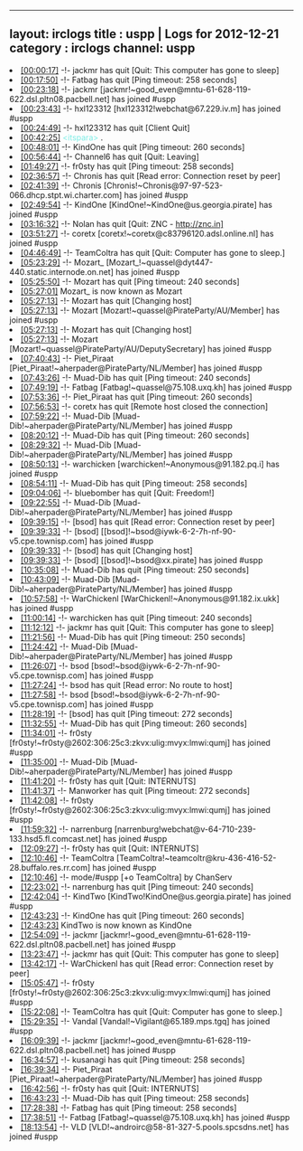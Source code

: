 
---
layout: irclogs
title : uspp | Logs for 2012-12-21
category : irclogs
channel: uspp
---
<li class="logitem"><a href="#00:00:17" name="00:00:17" class="time">[00:00:17]</a> -!- <span class="quit">jackmr</span> has quit [Quit: This computer has gone to sleep] </li>
<li class="logitem"><a href="#00:17:50" name="00:17:50" class="time">[00:17:50]</a> -!- <span class="quit">Fatbag</span> has quit [Ping timeout: 258 seconds] </li>
<li class="logitem"><a href="#00:23:18" name="00:23:18" class="time">[00:23:18]</a> -!- <span class="join">jackmr</span> [jackmr!~good_even@mntu-61-628-119-622.dsl.pltn08.pacbell.net] has joined #uspp </li>
<li class="logitem"><a href="#00:23:43" name="00:23:43" class="time">[00:23:43]</a> -!- <span class="join">hxl123312</span> [hxl123312!webchat@67.229.iv.m] has joined #uspp </li>
<li class="logitem"><a href="#00:24:49" name="00:24:49" class="time">[00:24:49]</a> -!- <span class="quit">hxl123312</span> has quit [Client Quit] </li>
<li class="logitem"><a href="#00:42:25" name="00:42:25" class="time">[00:42:25]</a> <span class="person" style="color:#7deee6">&lt;itspara&gt;</span> . </li>
<li class="logitem"><a href="#00:48:01" name="00:48:01" class="time">[00:48:01]</a> -!- <span class="quit">KindOne</span> has quit [Ping timeout: 260 seconds] </li>
<li class="logitem"><a href="#00:56:44" name="00:56:44" class="time">[00:56:44]</a> -!- <span class="quit">Channel6</span> has quit [Quit: Leaving] </li>
<li class="logitem"><a href="#01:49:27" name="01:49:27" class="time">[01:49:27]</a> -!- <span class="quit">fr0sty</span> has quit [Ping timeout: 258 seconds] </li>
<li class="logitem"><a href="#02:36:57" name="02:36:57" class="time">[02:36:57]</a> -!- <span class="quit">Chronis</span> has quit [Read error: Connection reset by peer] </li>
<li class="logitem"><a href="#02:41:39" name="02:41:39" class="time">[02:41:39]</a> -!- <span class="join">Chronis</span> [Chronis!~Chronis@97-97-523-066.dhcp.stpt.wi.charter.com] has joined #uspp </li>
<li class="logitem"><a href="#02:49:54" name="02:49:54" class="time">[02:49:54]</a> -!- <span class="join">KindOne</span> [KindOne!~KindOne@us.georgia.pirate] has joined #uspp </li>
<li class="logitem"><a href="#03:16:32" name="03:16:32" class="time">[03:16:32]</a> -!- <span class="quit">Nolan</span> has quit [Quit: ZNC - <a href="http://znc.in]" target="_blank">http://znc.in]</a> </li>
<li class="logitem"><a href="#03:51:27" name="03:51:27" class="time">[03:51:27]</a> -!- <span class="join">coretx</span> [coretx!~coretx@c83796120.adsl.online.nl] has joined #uspp </li>
<li class="logitem"><a href="#04:46:49" name="04:46:49" class="time">[04:46:49]</a> -!- <span class="quit">TeamColtra</span> has quit [Quit: Computer has gone to sleep.] </li>
<li class="logitem"><a href="#05:23:29" name="05:23:29" class="time">[05:23:29]</a> -!- <span class="join">Mozart_</span> [Mozart_!~quassel@dyt447-440.static.internode.on.net] has joined #uspp </li>
<li class="logitem"><a href="#05:25:50" name="05:25:50" class="time">[05:25:50]</a> -!- <span class="quit">Mozart</span> has quit [Ping timeout: 240 seconds] </li>
<li class="logitem"><a href="#05:27:01" name="05:27:01" class="time">[05:27:01]</a> <span class="nick">Mozart_</span> is now known as <span class="nick">Mozart</span> </li>
<li class="logitem"><a href="#05:27:13" name="05:27:13" class="time">[05:27:13]</a> -!- <span class="quit">Mozart</span> has quit [Changing host] </li>
<li class="logitem"><a href="#05:27:13" name="05:27:13" class="time">[05:27:13]</a> -!- <span class="join">Mozart</span> [Mozart!~quassel@PirateParty/AU/Member] has joined #uspp </li>
<li class="logitem"><a href="#05:27:13" name="05:27:13" class="time">[05:27:13]</a> -!- <span class="quit">Mozart</span> has quit [Changing host] </li>
<li class="logitem"><a href="#05:27:13" name="05:27:13" class="time">[05:27:13]</a> -!- <span class="join">Mozart</span> [Mozart!~quassel@PirateParty/AU/DeputySecretary] has joined #uspp </li>
<li class="logitem"><a href="#07:40:43" name="07:40:43" class="time">[07:40:43]</a> -!- <span class="join">Piet_Piraat</span> [Piet_Piraat!~aherpader@PirateParty/NL/Member] has joined #uspp </li>
<li class="logitem"><a href="#07:43:26" name="07:43:26" class="time">[07:43:26]</a> -!- <span class="quit">Muad-Dib</span> has quit [Ping timeout: 240 seconds] </li>
<li class="logitem"><a href="#07:49:19" name="07:49:19" class="time">[07:49:19]</a> -!- <span class="join">Fatbag</span> [Fatbag!~quassel@75.108.uxq.kh] has joined #uspp </li>
<li class="logitem"><a href="#07:53:36" name="07:53:36" class="time">[07:53:36]</a> -!- <span class="quit">Piet_Piraat</span> has quit [Ping timeout: 260 seconds] </li>
<li class="logitem"><a href="#07:56:53" name="07:56:53" class="time">[07:56:53]</a> -!- <span class="quit">coretx</span> has quit [Remote host closed the connection] </li>
<li class="logitem"><a href="#07:59:22" name="07:59:22" class="time">[07:59:22]</a> -!- <span class="join">Muad-Dib</span> [Muad-Dib!~aherpader@PirateParty/NL/Member] has joined #uspp </li>
<li class="logitem"><a href="#08:20:12" name="08:20:12" class="time">[08:20:12]</a> -!- <span class="quit">Muad-Dib</span> has quit [Ping timeout: 260 seconds] </li>
<li class="logitem"><a href="#08:29:32" name="08:29:32" class="time">[08:29:32]</a> -!- <span class="join">Muad-Dib</span> [Muad-Dib!~aherpader@PirateParty/NL/Member] has joined #uspp </li>
<li class="logitem"><a href="#08:50:13" name="08:50:13" class="time">[08:50:13]</a> -!- <span class="join">warchicken</span> [warchicken!~Anonymous@91.182.pq.i] has joined #uspp </li>
<li class="logitem"><a href="#08:54:11" name="08:54:11" class="time">[08:54:11]</a> -!- <span class="quit">Muad-Dib</span> has quit [Ping timeout: 258 seconds] </li>
<li class="logitem"><a href="#09:04:06" name="09:04:06" class="time">[09:04:06]</a> -!- <span class="quit">bluebomber</span> has quit [Quit: Freedom!] </li>
<li class="logitem"><a href="#09:22:55" name="09:22:55" class="time">[09:22:55]</a> -!- <span class="join">Muad-Dib</span> [Muad-Dib!~aherpader@PirateParty/NL/Member] has joined #uspp </li>
<li class="logitem"><a href="#09:39:15" name="09:39:15" class="time">[09:39:15]</a> -!- <span class="quit">[bsod]</span> has quit [Read error: Connection reset by peer] </li>
<li class="logitem"><a href="#09:39:33" name="09:39:33" class="time">[09:39:33]</a> -!- <span class="join">[bsod]</span> [[bsod]!~bsod@iywk-6-2-7h-nf-90-v5.cpe.townisp.com] has joined #uspp </li>
<li class="logitem"><a href="#09:39:33" name="09:39:33" class="time">[09:39:33]</a> -!- <span class="quit">[bsod]</span> has quit [Changing host] </li>
<li class="logitem"><a href="#09:39:33" name="09:39:33" class="time">[09:39:33]</a> -!- <span class="join">[bsod]</span> [[bsod]!~bsod@xx.pirate] has joined #uspp </li>
<li class="logitem"><a href="#10:35:08" name="10:35:08" class="time">[10:35:08]</a> -!- <span class="quit">Muad-Dib</span> has quit [Ping timeout: 250 seconds] </li>
<li class="logitem"><a href="#10:43:09" name="10:43:09" class="time">[10:43:09]</a> -!- <span class="join">Muad-Dib</span> [Muad-Dib!~aherpader@PirateParty/NL/Member] has joined #uspp </li>
<li class="logitem"><a href="#10:57:58" name="10:57:58" class="time">[10:57:58]</a> -!- <span class="join">WarChickenl</span> [WarChickenl!~Anonymous@91.182.ix.ukk] has joined #uspp </li>
<li class="logitem"><a href="#11:00:14" name="11:00:14" class="time">[11:00:14]</a> -!- <span class="quit">warchicken</span> has quit [Ping timeout: 240 seconds] </li>
<li class="logitem"><a href="#11:12:12" name="11:12:12" class="time">[11:12:12]</a> -!- <span class="quit">jackmr</span> has quit [Quit: This computer has gone to sleep] </li>
<li class="logitem"><a href="#11:21:56" name="11:21:56" class="time">[11:21:56]</a> -!- <span class="quit">Muad-Dib</span> has quit [Ping timeout: 250 seconds] </li>
<li class="logitem"><a href="#11:24:42" name="11:24:42" class="time">[11:24:42]</a> -!- <span class="join">Muad-Dib</span> [Muad-Dib!~aherpader@PirateParty/NL/Member] has joined #uspp </li>
<li class="logitem"><a href="#11:26:07" name="11:26:07" class="time">[11:26:07]</a> -!- <span class="join">bsod</span> [bsod!~bsod@iywk-6-2-7h-nf-90-v5.cpe.townisp.com] has joined #uspp </li>
<li class="logitem"><a href="#11:27:24" name="11:27:24" class="time">[11:27:24]</a> -!- <span class="quit">bsod</span> has quit [Read error: No route to host] </li>
<li class="logitem"><a href="#11:27:58" name="11:27:58" class="time">[11:27:58]</a> -!- <span class="join">bsod</span> [bsod!~bsod@iywk-6-2-7h-nf-90-v5.cpe.townisp.com] has joined #uspp </li>
<li class="logitem"><a href="#11:28:19" name="11:28:19" class="time">[11:28:19]</a> -!- <span class="quit">[bsod]</span> has quit [Ping timeout: 272 seconds] </li>
<li class="logitem"><a href="#11:32:55" name="11:32:55" class="time">[11:32:55]</a> -!- <span class="quit">Muad-Dib</span> has quit [Ping timeout: 260 seconds] </li>
<li class="logitem"><a href="#11:34:01" name="11:34:01" class="time">[11:34:01]</a> -!- <span class="join">fr0sty</span> [fr0sty!~fr0sty@2602:306:25c3:zkvx:ulig:mvyx:lmwi:qumj] has joined #uspp </li>
<li class="logitem"><a href="#11:35:00" name="11:35:00" class="time">[11:35:00]</a> -!- <span class="join">Muad-Dib</span> [Muad-Dib!~aherpader@PirateParty/NL/Member] has joined #uspp </li>
<li class="logitem"><a href="#11:41:20" name="11:41:20" class="time">[11:41:20]</a> -!- <span class="quit">fr0sty</span> has quit [Quit: INTERNUTS] </li>
<li class="logitem"><a href="#11:41:37" name="11:41:37" class="time">[11:41:37]</a> -!- <span class="quit">Manworker</span> has quit [Ping timeout: 272 seconds] </li>
<li class="logitem"><a href="#11:42:08" name="11:42:08" class="time">[11:42:08]</a> -!- <span class="join">fr0sty</span> [fr0sty!~fr0sty@2602:306:25c3:zkvx:ulig:mvyx:lmwi:qumj] has joined #uspp </li>
<li class="logitem"><a href="#11:59:32" name="11:59:32" class="time">[11:59:32]</a> -!- <span class="join">narrenburg</span> [narrenburg!webchat@v-64-710-239-133.hsd5.fl.comcast.net] has joined #uspp </li>
<li class="logitem"><a href="#12:09:27" name="12:09:27" class="time">[12:09:27]</a> -!- <span class="quit">fr0sty</span> has quit [Quit: INTERNUTS] </li>
<li class="logitem"><a href="#12:10:46" name="12:10:46" class="time">[12:10:46]</a> -!- <span class="join">TeamColtra</span> [TeamColtra!~teamcoltr@kru-436-416-52-28.buffalo.res.rr.com] has joined #uspp </li>
<li class="logitem"><a href="#12:10:46" name="12:10:46" class="time">[12:10:46]</a> -!- mode/<span class="mode">#uspp</span> [+o TeamColtra] by ChanServ </li>
<li class="logitem"><a href="#12:23:02" name="12:23:02" class="time">[12:23:02]</a> -!- <span class="quit">narrenburg</span> has quit [Ping timeout: 240 seconds] </li>
<li class="logitem"><a href="#12:42:04" name="12:42:04" class="time">[12:42:04]</a> -!- <span class="join">KindTwo</span> [KindTwo!KindOne@us.georgia.pirate] has joined #uspp </li>
<li class="logitem"><a href="#12:43:23" name="12:43:23" class="time">[12:43:23]</a> -!- <span class="quit">KindOne</span> has quit [Ping timeout: 260 seconds] </li>
<li class="logitem"><a href="#12:43:23" name="12:43:23" class="time">[12:43:23]</a> <span class="nick">KindTwo</span> is now known as <span class="nick">KindOne</span> </li>
<li class="logitem"><a href="#12:54:09" name="12:54:09" class="time">[12:54:09]</a> -!- <span class="join">jackmr</span> [jackmr!~good_even@mntu-61-628-119-622.dsl.pltn08.pacbell.net] has joined #uspp </li>
<li class="logitem"><a href="#13:23:47" name="13:23:47" class="time">[13:23:47]</a> -!- <span class="quit">jackmr</span> has quit [Quit: This computer has gone to sleep] </li>
<li class="logitem"><a href="#13:42:17" name="13:42:17" class="time">[13:42:17]</a> -!- <span class="quit">WarChickenl</span> has quit [Read error: Connection reset by peer] </li>
<li class="logitem"><a href="#15:05:47" name="15:05:47" class="time">[15:05:47]</a> -!- <span class="join">fr0sty</span> [fr0sty!~fr0sty@2602:306:25c3:zkvx:ulig:mvyx:lmwi:qumj] has joined #uspp </li>
<li class="logitem"><a href="#15:22:08" name="15:22:08" class="time">[15:22:08]</a> -!- <span class="quit">TeamColtra</span> has quit [Quit: Computer has gone to sleep.] </li>
<li class="logitem"><a href="#15:29:35" name="15:29:35" class="time">[15:29:35]</a> -!- <span class="join">Vandal</span> [Vandal!~Vigilant@65.189.mps.tgq] has joined #uspp </li>
<li class="logitem"><a href="#16:09:39" name="16:09:39" class="time">[16:09:39]</a> -!- <span class="join">jackmr</span> [jackmr!~good_even@mntu-61-628-119-622.dsl.pltn08.pacbell.net] has joined #uspp </li>
<li class="logitem"><a href="#16:34:57" name="16:34:57" class="time">[16:34:57]</a> -!- <span class="quit">kusanagi</span> has quit [Ping timeout: 258 seconds] </li>
<li class="logitem"><a href="#16:39:34" name="16:39:34" class="time">[16:39:34]</a> -!- <span class="join">Piet_Piraat</span> [Piet_Piraat!~aherpader@PirateParty/NL/Member] has joined #uspp </li>
<li class="logitem"><a href="#16:42:56" name="16:42:56" class="time">[16:42:56]</a> -!- <span class="quit">fr0sty</span> has quit [Quit: INTERNUTS] </li>
<li class="logitem"><a href="#16:43:23" name="16:43:23" class="time">[16:43:23]</a> -!- <span class="quit">Muad-Dib</span> has quit [Ping timeout: 258 seconds] </li>
<li class="logitem"><a href="#17:28:38" name="17:28:38" class="time">[17:28:38]</a> -!- <span class="quit">Fatbag</span> has quit [Ping timeout: 258 seconds] </li>
<li class="logitem"><a href="#17:38:51" name="17:38:51" class="time">[17:38:51]</a> -!- <span class="join">Fatbag</span> [Fatbag!~quassel@75.108.uxq.kh] has joined #uspp </li>
<li class="logitem"><a href="#18:13:54" name="18:13:54" class="time">[18:13:54]</a> -!- <span class="join">VLD</span> [VLD!~androirc@58-81-327-5.pools.spcsdns.net] has joined #uspp </li>


